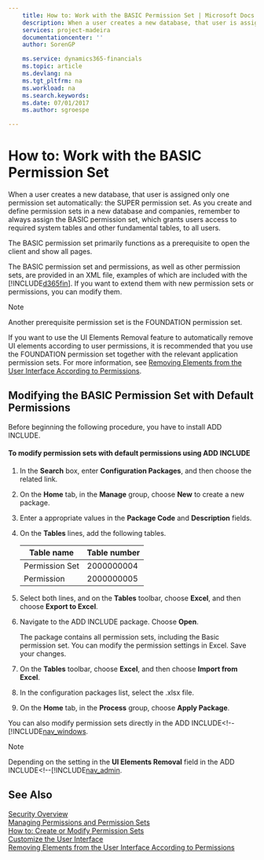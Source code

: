```yaml
---
    title: How to: Work with the BASIC Permission Set | Microsoft Docs
    description: When a user creates a new database, that user is assigned only one permission set automatically: the SUPER permission set. As you create and define permission sets in a new database and companies, remember to always assign the BASIC permission set, which grants users access to required system tables and other fundamental tables, to all users.
    services: project-madeira
    documentationcenter: ''
    author: SorenGP

    ms.service: dynamics365-financials
    ms.topic: article
    ms.devlang: na
    ms.tgt_pltfrm: na
    ms.workload: na
    ms.search.keywords:
    ms.date: 07/01/2017
    ms.author: sgroespe

---
```

# How to: Work with the BASIC Permission Set
When a user creates a new database, that user is assigned only one permission set automatically: the SUPER permission set. As you create and define permission sets in a new database and companies, remember to always assign the BASIC permission set, which grants users access to required system tables and other fundamental tables, to all users.  
  
 The BASIC permission set primarily functions as a prerequisite to open the client and show all pages.  
  
 The BASIC permission set and permissions, as well as other permission sets, are provided in an XML file, examples of which are included with the [!INCLUDE[d365fin](includes/d365fin_md.md)]. If you want to extend them with new permission sets or permissions, you can modify them.  
  
> [!NOTE]  
>  Another prerequisite permission set is the FOUNDATION permission set.  
>   
>  If you want to use the UI Elements Removal feature to automatically remove UI elements according to user permissions, it is recommended that you use the FOUNDATION permission set together with the relevant application permission sets. For more information, see [Removing Elements from the User Interface According to Permissions](../removing-elements-from-the-user-interface-according-to-permissions.md).  
  
## Modifying the BASIC Permission Set with Default Permissions  
 Before beginning the following procedure, you have to install ADD INCLUDE<!--[!INCLUDE[navnow](../../includes/demo_md.md)]-->.  
  
#### To modify permission sets with default permissions using ADD INCLUDE<!--[!INCLUDE[rim](../../includes/rim_md.md)]-->  
  
1.  In the **Search** box, enter **Configuration Packages**, and then choose the related link.  
  
2.  On the **Home** tab, in the **Manage** group, choose **New** to create a new package.  
  
3.  Enter a appropriate values in the **Package Code** and **Description** fields.  
  
4.  On the **Tables** lines, add the following tables.  
  
    |Table name|Table number|  
    |----------------|------------------|  
    |Permission Set|2000000004|  
    |Permission|2000000005|  
  
5.  Select both lines, and on the **Tables** toolbar, choose **Excel**, and then choose **Export to Excel**.  
  
6.  Navigate to the ADD INCLUDE<!--[!INCLUDE[rim](../../includes/rim_md.md)]--> package. Choose **Open**.  
  
     The package contains all permission sets, including the Basic permission set. You can modify the permission settings in Excel. Save your changes.  
  
7.  On the **Tables** toolbar, choose **Excel**, and then choose **Import from Excel**.  
  
8.  In the configuration packages list, select the .xlsx file.  
  
9. On the **Home** tab, in the **Process** group, choose **Apply Package**.  
  
 You can also modify permission sets directly in the ADD INCLUDE<!--[!INCLUDE[nav_windows](../../includes/Upgrading%20Data%20Common%20to%20All%20Companies.md).  
  
> [!NOTE]  
>  Depending on the setting in the **UI Elements Removal** field in the ADD INCLUDE<!--[!INCLUDE[nav_admin](../../includes/How%20to:%20Specify%20When%20UI%20Elements%20Are%20Removed.md).  
  
## See Also  
 [Security Overview](../Security%20Overview.md)   
 [Managing Permissions and Permission Sets](../Managing%20Permissions%20and%20Permission%20Sets.md)   
 [How to: Create or Modify Permission Sets](../How%20to:%20Create%20or%20Modify%20Permission%20Sets.md)   
 [Customize the User Interface](../customize-the-user-interface.md)   
 [Removing Elements from the User Interface According to Permissions](../removing-elements-from-the-user-interface-according-to-permissions.md)